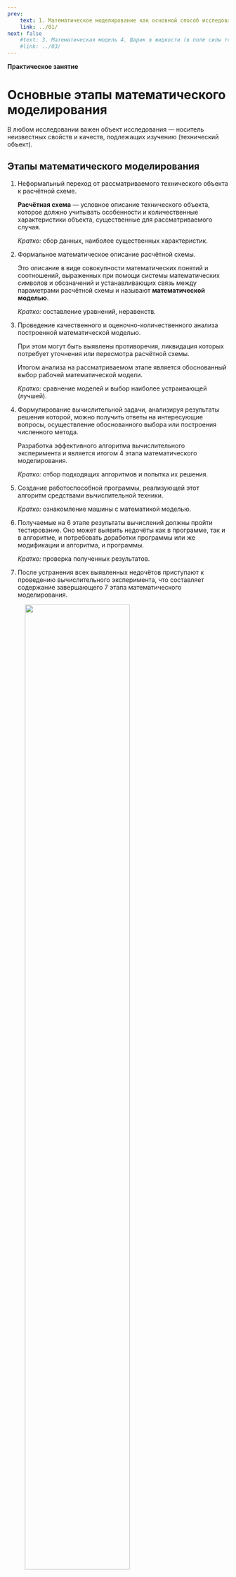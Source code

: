 ```yaml
---
prev:
    text: 1. Математическое моделирование как основной способ исследования
    link: ../01/
next: false
    #text: 3. Математическая модель 4. Шарик в жидкости (в поле силы тяжести)
    #link: ../03/
---
```


**Практическое занятие**

# Основные этапы математического моделирования

В любом исследовании важен объект исследования — носитель неизвестных свойств и качеств, подлежащих изучению (технический объект).

## Этапы математического моделирования

1. Неформальный переход от рассматриваемого технического объекта к расчётной схеме.

   **Расчётная схема** — условное описание технического объекта, которое должно учитывать особенности и количественные характеристики объекта, существенные для рассматриваемого случая.

   *Кратко:* сбор данных, наиболее существенных характеристик.

2. Формальное математическое описание расчётной схемы.
   
   Это описание в виде совокупности математических понятий и соотношений, выраженных при помощи системы математических символов и обозначений и устанавливающих связь между параметрами расчётной схемы и называют **математической моделью**.
   
   *Кратко:* составление уравнений, неравенств.

3. Проведение качественного и оценочно-количественного анализа построенной математической моделью.

   При этом могут быть выявлены противоречия, ликвидация которых потребует уточнения или пересмотра расчётной схемы.

   Итогом анализа на рассматриваемом этапе является обоснованный выбор рабочей математической модели.

   *Кратко:* сравнение моделей и выбор наиболее устраивающей (лучшей).

4. Формулирование вычислительной задачи, анализируя результаты решения которой, можно получить ответы на интересующие вопросы, осуществление обоснованного выбора или построения численного метода.

   Разработка эффективного алгоритма вычислительного эксперимента и является итогом 4 этапа математического моделирования.

   *Кратко:* отбор подходящих алгоритмов и попытка их решения.

5. Создание работоспособной программы, реализующей этот алгоритм средствами вычислительной техники.

   *Кратко:* ознакомление машины с математикой моделью.

6. Получаемые на 6 этапе результаты вычислений должны пройти тестирование. Оно может выявить недочёты как в программе, так и в алгоритме, и потребовать доработки программы или же модификации и алгоритма, и программы.

   *Кратко:* проверка полученных результатов.

7. После устранения всех выявленных недочётов приступают к проведению вычислительного эксперимента, что составляет содержание завершающего 7 этапа математического моделирования.

<figure>
    <img width="75%" src="/media/images/Screenshot_20220915-205404_Office.jpg" />
</figure>

## Математическая модель 3. Математический маятник

<figure>
    <img width="50%" src="/media/images/Document 50_4.jpg" />
</figure>

**Задание:**
1. Какие данные собрать?
2. Составить математическую модель.

**Решение:**

1. $l$, $\alpha$, $\omega$, $\vec{T}$, $\vec{g}$, $m$.

2. $$
   \begin{array}{l}
   \displaystyle m\vec{g} + \vec{T} = m\vec{a}; \\
   \displaystyle \textcolor{gray}{(\vec{a} = \vec{a}_n + \vec{a}_\tau)} \\
   \displaystyle Oy: ~ ~ ~ -mg \cdot \cos (90^\circ - \alpha) = ma_\tau; \\
   \displaystyle a_\tau = -g \sin \alpha; \\
   \displaystyle \textcolor{gray}{\left(\sin \alpha \approx {x \over l}\right)} \\
   \displaystyle \ddot{x} = -{gx \over l}; \\
   \displaystyle \ddot{x} + {gx \over l} = 0.
   \end{array}
   $$

*Аналитическое решение.* Пусть ${g \over l} = 1$, тогда

$$
\begin{cases}
\ddot{x} + x = 0; & (∗) \\
x(0) = 1; \\
\dot{x}(0) = 1.
\end{cases}
$$

$$
\ddot{x} = -x.
$$

Какая функция удовлетворяет этому равенству (вторая производная функции равна самой функции с минусом)?

$$
\begin{array}{l}
x = \sin t; \\
\dot{x} = \cos t; \\
\ddot{x} = -\sin t. \\
~ \\
x(0) = \sin 0 = 0; \\
\dot{x}(0) = \cos 0 = 1.
\end{array}
$$

Это удовлетворяет заданным нами условиям.

График решения:

<figure>
    <img width="75%" src="/media/images/Document 50_5.jpg" />
</figure>

Шаг $h = 0,1$.

$$
\begin{array}{c}
\displaystyle 1 = \dot{x}(0) = {x_1 - x_0 \over h}; \\
\displaystyle \Downarrow \\
\displaystyle x_1 = x_0 + h; \\
\displaystyle \ddot{x} \approx {\dot{x}(h) - \dot{x}(0) \over h}
= { {x_2 - x_1 \over h} - {x_1 - x_0 \over h} \over h }
= {x_2 - 2x_1 + x_0 \over h^2}. \\
~ \\
\displaystyle (*): ~ ~ {x_2 - 2x_1 + x_0 \over h^2} + x_0 = 0; \\
\displaystyle x_2 = 2x_1 - x_0 (1 + h^2); \\
\displaystyle x_3 = 2x_2 - x_1 (1 + h^2); \\
\displaystyle x_4 = 2x_3 - x_2 (1 + h^2); \\
\cdots
\end{array}
$$

| $\boldsymbol{n}$ | $\boldsymbol{x_n}$ |
|-|-|
| $0$ | $0$ |
| $1$ | $0 + 0,1 = 0,1$ |
| $2$ | $0,2$ |
| $3$ | $0,4 - 0,1 \cdot (1 + 0,01) = 0,299$ |
| $4$ | $2 \cdot 0,299 - 0,2 \cdot (1 + 0,01) = 0,396$ |
| $5$ | $0,49001$ |

<figure>
    <img width="75%" src="/media/images/Document 50_6.jpg" />
</figure>

## Математическая модель 4. Шарик в жидкости

<figure>
    <img width="75%" src="/media/images/Document 50_7.jpg" />
</figure>

II закон Ньютона:

$$
m\vec{a} = \vec{F}_\text{сопр.}
$$

$$
\begin{array}{l}
\displaystyle Oy: ~ ~ ~ ma = -F_\text{сопр.}; \\
\displaystyle ma + kv = 0; \\
\displaystyle m \ddot{x} + k \ddot{x} = 0.
\end{array}
$$

*Аналитическое решение.* Зададим $x_0$ и $\dot{x}_0$. Пусть ${k \over m} = 1$, тогда

$$
\begin{cases}
\ddot{x} + \dot{x} = 0; \\
x(0) = 0; \\
\dot{x}(0) = 1.
\end{cases}
$$

Пусть $y = \dot{x}$, тогда

$$
\begin{cases}
\dot{y} + y = 0; \\
x(0) = 0; \\
y(0) = 1.
\end{cases}
$$

$\dot{y} = -y$.

Подходит $e^{-t}$: $y = e^{-t}$, $\dot{y} = -e^{-t}$.

$$
\dot{x} = y = e^{-t} \implies x = -e^{-t} + x_0.
$$

$$
\begin{array}{l}
x_0 = -e^0 = -1; \\
x = -e^{-t} + 1.
\end{array}
$$

## Домашнее задание

1. Написать численный алгоритм (таблица с колонками $n$, $x_n$, $x(nh)$). $h = t = 0,1$.
2. Построить график $x = -e^{-t} + 1$ и посмотреть, что будет при «больших» $t$ ($t \to \infty$).